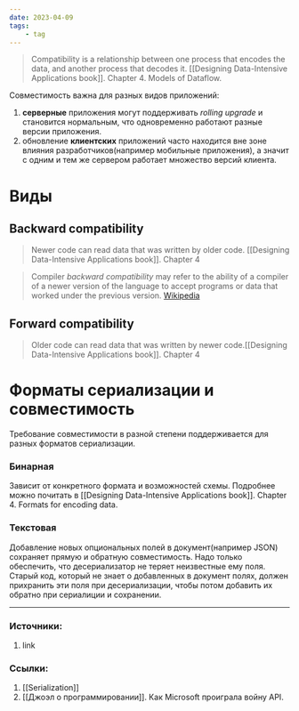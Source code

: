 ```yaml
---
date: 2023-04-09
tags:
    - tag
---
```


> Compatibility is a relationship between one process that encodes the data, and another process that decodes it. [[Designing Data-Intensive Applications book]]. Chapter 4. Models of Dataflow.

Совместимость важна для разных видов приложений:
1. **серверные** приложения могут поддерживать *rolling upgrade* и становится нормальным, что одновременно работают разные версии приложения.
1. обновление **клиентских** приложений часто находится вне зоне влияния разработчиков(например мобильные приложения), а значит  с одним и тем же сервером работает множество версий клиента.


# Виды

## Backward compatibility

> Newer code can read data that was written by older code. [[Designing Data-Intensive Applications book]]. Chapter 4

> Compiler *backward compatibility* may refer to the ability of a compiler of a newer version of the language to accept programs or data that worked under the previous version. [Wikipedia](https://en.wikipedia.org/wiki/Backward_compatibility#In_software)

## Forward compatibility

> Older code can read data that was written by newer code.[[Designing Data-Intensive Applications book]]. Chapter 4

# Форматы сериализации и совместимость

Требование совместимости в разной степени поддерживается для разных форматов сериализации.

### Бинарная

Зависит от конкретного формата и возможностей схемы. Подробнее можно почитать в [[Designing Data-Intensive Applications book]]. Chapter 4. Formats for encoding data.

### Текстовая

Добавление новых опциональных полей в документ(например JSON) сохраняет прямую и обратную совместимость. Надо только обеспечить, что десериализатор не теряет неизвестные ему поля. Старый код, который не знает о добавленных в документ полях, должен прихранить эти поля при десериализации, чтобы потом добавить их обратно при сериалиции и сохранении.


---

### Источники:
1. link

### Ссылки:
1. [[Serialization]]
1. [[Джоэл о программировании]]. Как Microsoft проиграла войну API.